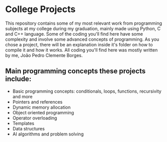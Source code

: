 # College Projects
This repository contains some of my most relevant work from programming subjects at my college during my graduation, mainly made using Python, C and C++ language. Some of the coding you'll find here have some complexity and involve some advanced concepts of programming. As you chose a project, there will be an explanation inside it's folder on how to compile it and how it works. All coding you'll find here was mostly written by me, João Pedro Clemente Borges.

## Main programming concepts these projects include:
- Basic programming concepts: conditionals, loops, functions, recursivity and more
- Pointers and references
- Dynamic memory allocation
- Object oriented programming
- Operator overloading
- Templates
- Data structures
- AI algorithms and problem solving

